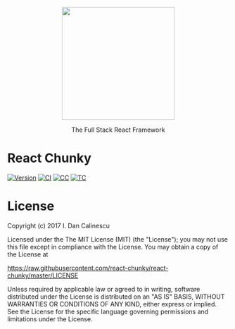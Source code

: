 <p align="center">
  <a href="https://github.com/react-chunky/react-chunky">
    <img height="256" src="https://raw.githubusercontent.com/react-chunky/react-chunky/master/logo.png">
  </a>
  <p align="center"> The Full Stack React Framework </p>
</p>

# React Chunky
[![Version](https://img.shields.io/npm/v/react-chunky.svg)](https://www.npmjs.com/package/react-chunky)
[![CI](https://travis-ci.org/react-chunky/react-chunky.svg?branch=master)](https://travis-ci.org/react-chunky/react-chunky)
[![CC](https://codeclimate.com/github/react-chunky/react-chunky/badges/gpa.svg)](https://codeclimate.com/github/react-chunky/react-chunky)
[![TC](https://codeclimate.com/github/react-chunky/react-chunky/badges/coverage.svg)](https://codeclimate.com/github/react-chunky/react-chunky)

# License

Copyright (c) 2017 I. Dan Calinescu

 Licensed under the The MIT License (MIT) (the "License");
 you may not use this file except in compliance with the License.
 You may obtain a copy of the License at

 https://raw.githubusercontent.com/react-chunky/react-chunky/master/LICENSE

 Unless required by applicable law or agreed to in writing, software
 distributed under the License is distributed on an "AS IS" BASIS,
 WITHOUT WARRANTIES OR CONDITIONS OF ANY KIND, either express or implied.
 See the License for the specific language governing permissions and
 limitations under the License.
